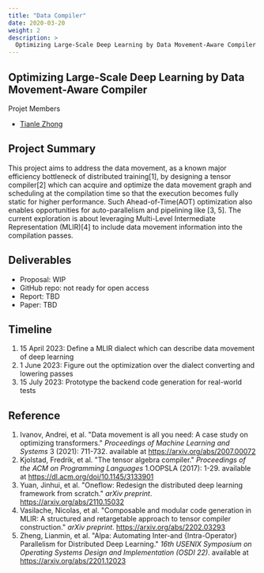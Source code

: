 ```yaml
---
title: "Data Compiler"
date: 2020-03-20
weight: 2
description: >
  Optimizing Large-Scale Deep Learning by Data Movement-Aware Compiler
---
```



## Optimizing Large-Scale Deep Learning by Data Movement-Aware Compiler

Projet Members

* [Tianle Zhong](https://luosuu.github.io/) 

## Project Summary

This project aims to address the data movement, as a known major efficiency bottleneck of distributed training[1], by designing a tensor compiler[2] which can acquire and optimize the data movement graph and scheduling at the compilation time so that the execution becomes fully static for higher performance. Such Ahead-of-Time(AOT) optimization also enables opportunities for auto-parallelism and pipelining like [3, 5]. The current exploration is about leveraging Multi-Level Intermediate Representation (MLIR)[4] to include data movement information into the compilation passes.

## Deliverables

* Proposal: WIP
* GitHub repo: not ready for open access
* Report: TBD
* Paper: TBD

## Timeline

1. 15 April 2023: Define a MLIR dialect which can describe data movement of deep learning
2. 1 June 2023: Figure out the optimization over the dialect converting and lowering passes
3. 15 July 2023: Prototype the backend code generation for real-world tests

## Reference

1. Ivanov, Andrei, et al. "Data movement is all you need: A case study on optimizing transformers." *Proceedings of Machine Learning and Systems* 3 (2021): 711-732. available at https://arxiv.org/abs/2007.00072
2. Kjolstad, Fredrik, et al. "The tensor algebra compiler." *Proceedings of the ACM on Programming Languages* 1.OOPSLA (2017): 1-29. available at https://dl.acm.org/doi/10.1145/3133901
3. Yuan, Jinhui, et al. "Oneflow: Redesign the distributed deep learning framework from scratch." *arXiv preprint*. https://arxiv.org/abs/2110.15032
4. Vasilache, Nicolas, et al. "Composable and modular code generation in MLIR: A structured and retargetable approach to tensor compiler construction." *arXiv preprint*. https://arxiv.org/abs/2202.03293
5. Zheng, Lianmin, et al. "Alpa: Automating Inter-and {Intra-Operator} Parallelism for Distributed Deep Learning." *16th USENIX Symposium on Operating Systems Design and Implementation (OSDI 22)*. available at https://arxiv.org/abs/2201.12023
